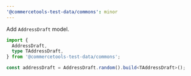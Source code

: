 ```yaml
---
'@commercetools-test-data/commons': minor
---
```


Add `AddressDraft` model.

```ts
import {
  AddressDraft,
  type TAddressDraft,
} from '@commercetools-test-data/commons';

const addressDraft = AddressDraft.random().build<TAddressDraft>();
```
